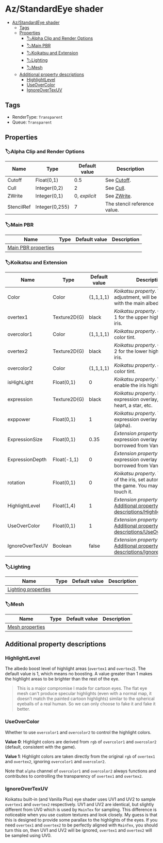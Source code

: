 # Az/StandardEye shader

- [Az/StandardEye shader](#azstandardeye-shader)
  - [Tags](#tags)
  - [Properties](#properties)
    - [🏷️Alpha Clip and Render Options](#️alpha-clip-and-render-options)
    - [🏷️Main PBR](#️main-pbr)
    - [🏷️Koikatsu and Extension](#️koikatsu-and-extension)
    - [🏷️Lighting](#️lighting)
    - [🏷️Mesh](#️mesh)
  - [Additional property descriptions](#additional-property-descriptions)
    - [HighlightLevel](#highlightlevel)
    - [UseOverColor](#useovercolor)
    - [IgnoreOverTexUV](#ignoreovertexuv)

## Tags
- RenderType: `Transparent`
- Queue: `Transparent`

## Properties
### 🏷️Alpha Clip and Render Options
| Name       | Type           | Default value | Description                                                                            |
| ---------- | -------------- | ------------- | -------------------------------------------------------------------------------------- |
| Cutoff     | Float(0,1)     | 0.5           | See [Cutoff](../common/alpha_clip_and_render_options_property_descriptions.md#cutoff). |
| Cull       | Integer(0,2)   | 2             | See [Cull](../common/alpha_clip_and_render_options_property_descriptions.md#cull).     |
| ZWrite     | Integer(0,1)   | 0, *explicit* | See [ZWrite](../common/alpha_clip_and_render_options_property_descriptions.md#zwrite). |
| StencilRef | Integer(0,255) | 7             | The stencil reference value.                                                           |

### 🏷️Main PBR
| Name                                          | Type | Default value | Description |
| --------------------------------------------- | ---- | ------------- | ----------- |
| [Main PBR properties](main_pbr_properties.md) |      |               |             |

### 🏷️Koikatsu and Extension
| Name            | Type         | Default value | Description                                                                                                 |
| --------------- | ------------ | ------------- | ----------------------------------------------------------------------------------------------------------- |
| Color           | Color        | (1,1,1,1)     | *Koikatsu property*. The color adjustment, will be multiplied with the main albedo.                         |
| overtex1        | Texture2D(G) | black         | *Koikatsu property*. Over texture 1 for the upper highlight of the iris.                                    |
| overcolor1      | Color        | (1,1,1,1)     | *Koikatsu property*. `overtex1` color tint.                                                                 |
| overtex2        | Texture2D(G) | black         | *Koikatsu property*. Over texture 2 for the lower highlight of the iris.                                    |
| overcolor2      | Color        | (1,1,1,1)     | *Koikatsu property*. `overtex2` color tint.                                                                 |
| isHighLight     | Float(0,1)   | 0             | *Koikatsu property*. Whether to enable the iris highlight.                                                  |
| expression      | Texture2D(G) | black         | *Koikatsu property*. Iris expression overlay, like a heart, a star, etc.                                    |
| exppower        | Float(0,1)   | 1             | *Koikatsu property*. The iris expression overlay intensity (alpha).                                         |
| ExpressionSize  | Float(0,1)   | 0.35          | *Extension property*. The iris expression overlay size, borrowed from Vanilla Plus.                         |
| ExpressionDepth | Float(-1,1)  | 0             | *Extension property*. The iris expression overlay depth, borrowed from Vanilla Plus.                        |
| rotation        | Float(0,1)   | 0             | *Koikatsu property*. The rotation of the iris, set automatically by the game. You may not need to touch it. |
| HighlightLevel  | Float(1,4)   | 1             | *Extension property*. See [Additional property descriptions/HighlightLevel](#highlightlevel).               |
| UseOverColor    | Float(0,1)   | 1             | *Extension property*. See [Additional property descriptions/UseOverColor](#useovercolor).                   |
| IgnoreOverTexUV | Boolean      | false         | *Extension property*. See [Additional property descriptions/IgnoreOverTexUV](#ignoreovertexuv).             |

### 🏷️Lighting
| Name                                          | Type | Default value | Description |
| --------------------------------------------- | ---- | ------------- | ----------- |
| [Lighting properties](lighting_properties.md) |      |               |             |

### 🏷️Mesh
| Name                                  | Type | Default value | Description |
| ------------------------------------- | ---- | ------------- | ----------- |
| [Mesh properties](mesh_properties.md) |      |               |             |

## Additional property descriptions
### HighlightLevel
The albedo boost level of highlight areas (`overtex1` and `overtex2`). The default value is 1, which means no boosting. A value greater than 1 makes the highlight areas to be brighter than the rest of the eye.

> This is a major compromise I made for cartoon eyes. The flat eye mesh can't produce specular highlights (even with a normal map, it doesn’t match the painted cartoon highlights) similar to the spherical eyeballs of a real human. So we can only choose to fake it and fake it better.

### UseOverColor
Whether to use `overcolor1` and `overcolor2` to control the highlight colors.

**Value 0**: Highlight colors are derived from `rgb` of `overcolor1` and `overcolor2` (default, consistent with the game).

**Value 1**: Highlight colors are taken directly from the original `rgb` of `overtex1` and `overtex2`, ignoring `overcolor1` and `overcolor2`.

Note that `alpha` channel of `overcolor1` and `overcolor2` always functions and contributes to controlling the transparency of `overtex1` and `overtex2`.

### IgnoreOverTexUV
Koikatsu built-in (and Vanilla Plus) eye shader uses UV1 and UV2 to sample `overtex1` and `overtex2` respectively. UV1 and UV2 are identical, but slightly different from UV0 which is used by `MainTex` for sampling. This difference is noticeable when you use custom textures and look closely. My guess is that this is designed to provide some parallax to the highlights of the eyes. If you need `overtex1` and `overtex2` to be perfectly aligned with `MainTex`, you should turn this on, then UV1 and UV2 will be ignored, `overtex1` and `overtex2` will be sampled using UV0.
